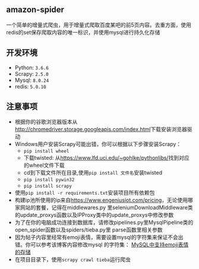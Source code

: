 ## amazon-spider

一个简单的增量式爬虫，用于增量式爬取百度某吧的前5页内容。去重方面，使用redis的set保存爬取内容的唯一标识，并使用mysql进行持久化存储

## 开发环境

- Python: `3.6.6`
- Scrapy: `2.5.0`
- Mysql: `8.0.24`
- redis: `5.0.10`

## 注意事项

- 根据你的谷歌浏览器版本从<http://chromedriver.storage.googleapis.com/index.html>下载安装浏览器驱动
- Windows用户安装Scrapy可能出错，你可以根据以下步骤安装Scrapy：
    - `pip install wheel`
    - 下载twisted: 从<https://www.lfd.uci.edu/~gohlke/pythonlibs/>找到对应的wheel文件下载
    - cd到下载文件所在目录,使用`pip install 文件名`安装twisted
    - `pip install pywin32`
    - `pip install scrapy`
- 使用`pip install -r requirements.txt`安装项目所有依赖包
- 构建ip池所使用的ip来自<https://www.engeniusiot.com/pricing>，无论使用哪家网站的套餐，记得在middlewares.py
里seleniumDownloadMiddleware类的update_proxys函数以及IPProxy类中的update_proxys中修改参数
- 为了在你的电脑成功连接到数据库，请修改pipelines.py里MysqlPipeline类的open_spider函数以及spiders/tieba.py里
parse函数里相关参数
- 因为帖子内容里经常有emoji表情，需要设置mysql的字符集来保证不会出错。你可以参考该博客内容修改mysql 的字符集：
[MySQL中支持emoji表情的存储](https://blog.csdn.net/u013145194/article/details/51527389?utm_medium=distribute.pc_relevant_t0.none-task-blog-2%7Edefault%7EBlogCommendFromMachineLearnPai2%7Edefault-1.control&depth_1-utm_source=distribute.pc_relevant_t0.none-task-blog-2%7Edefault%7EBlogCommendFromMachineLearnPai2%7Edefault-1.control)
- 在项目目录下，使用`scrapy crawl tieba`运行爬虫